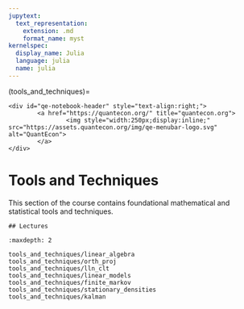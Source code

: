 ```yaml
---
jupytext:
  text_representation:
    extension: .md
    format_name: myst
kernelspec:
  display_name: Julia
  language: julia
  name: julia
---
```


(tools_and_techniques)=
```{raw} html
<div id="qe-notebook-header" style="text-align:right;">
        <a href="https://quantecon.org/" title="quantecon.org">
                <img style="width:250px;display:inline;" src="https://assets.quantecon.org/img/qe-menubar-logo.svg" alt="QuantEcon">
        </a>
</div>
```

# Tools and Techniques

This section of the course contains foundational mathematical and statistical
tools and techniques.

```{only} html
## Lectures
```

```{toctree}
:maxdepth: 2

tools_and_techniques/linear_algebra
tools_and_techniques/orth_proj
tools_and_techniques/lln_clt
tools_and_techniques/linear_models
tools_and_techniques/finite_markov
tools_and_techniques/stationary_densities
tools_and_techniques/kalman
```

